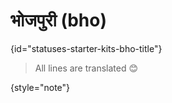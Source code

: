 # भोजपुरी (bho)
{id="statuses-starter-kits-bho-title"}


> All lines are translated 😊
>
{style="note"}
